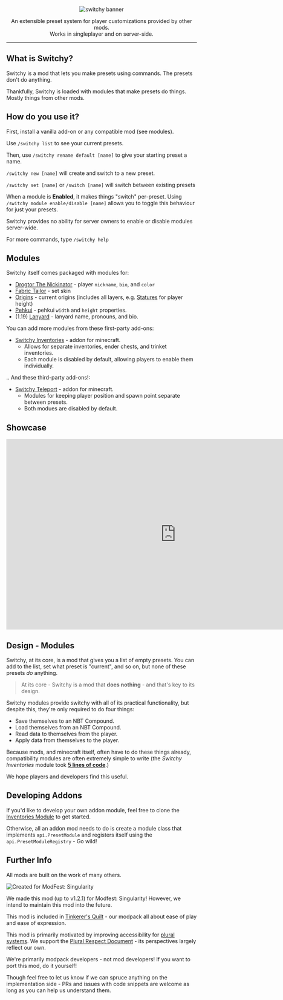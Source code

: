 <p align="center"><img alt="switchy banner" src="https://user-images.githubusercontent.com/55819817/185277937-60b55666-07b9-46d3-881b-0f45ea39fb73.png" /></p>

<p align="center">An extensible preset system for player customizations provided by other mods.<br/>
Works in singleplayer and on server-side.</p>

---

## What is Switchy?

Switchy is a mod that lets you make presets using commands.
The presets don't do anything.

Thankfully, Switchy is loaded with modules that make presets do things. Mostly things from other mods.

## How do you use it?

First, install a vanilla add-on or any compatible mod (see modules).

Use `/switchy list` to see your current presets.

Then, use `/switchy rename default [name]` to give your starting preset a name.

`/switchy new [name]` will create and switch to a new preset.

`/switchy set [name]` or `/switch [name]` will switch between existing presets

When a module is **Enabled**, it makes things "switch" per-preset.
Using `/switchy module enable/disable [name]` allows you to toggle this behaviour for just your presets.

Switchy provides no ability for server owners to enable or disable modules server-wide.

For more commands, type `/switchy help`

## Modules

Switchy itself comes packaged with modules for:
- [Drogtor The Nickinator](https://modrinth.com/mod/drogtor) - player `nickname`, `bio`, and `color`
- [Fabric Tailor](https://modrinth.com/mod/fabrictailor) - set skin
- [Origins](https://modrinth.com/mod/origins/versions) - current origins (includes all layers, e.g. [Statures](https://modrinth.com/mod/tinkerers-statures) for player height)
- [Pehkui](https://modrinth.com/mod/pehkui) - pehkui `width` and `height` properties.
- (1.19) [Lanyard](https://modrinth.com/mod/lanyard) - lanyard name, pronouns, and bio.

You can add more modules from these first-party add-ons:
- [Switchy Inventories](https://modrinth.com/mod/switchy-inventories) - addon for minecraft.
  - Allows for separate inventories, ender chests, and trinket inventories.
  - Each module is disabled by default, allowing players to enable them individually.

.. And these third-party add-ons!:
- [Switchy Teleport](https://modrinth.com/mod/switchy-teleport) - addon for minecraft.
  - Modules for keeping player position and spawn point separate between presets. 
  - Both modues are disabled by default. 
 

## Showcase

<iframe width="896" height="504" src="https://www.youtube.com/embed/gkOGZUJOtR4" title="YouTube video player" frameborder="0" allow="accelerometer; autoplay; clipboard-write; encrypted-media; gyroscope; picture-in-picture" allowfullscreen></iframe>

## Design - Modules

Switchy, at its core, is a mod that gives you a list of empty presets. You can add to the list, set what preset is "current", and so on, but none of these presets *do* anything.

> At its core - Switchy is a mod that **does nothing** - and that's key to its design.

Switchy modules provide switchy with all of its practical functionality, but despite this, they're only required to do four things:
 - Save themselves to an NBT Compound.
 - Load themselves from an NBT Compound.
 - Read data to themselves from the player.
 - Apply data from themselves to the player.

Because mods, and minecraft itself, often have to do these things already, compatibility modules are often extremely simple to write (the *Switchy Inventories* module took **[5 lines of code](https://github.com/sisby-folk/switchy-inventories/blob/1.18/src/main/java/folk/sisby/switchy_inventories/compat/InventoryCompat.java)**.)

We hope players and developers find this useful.

## Developing Addons

If you'd like to develop your own addon module, feel free to clone the [Inventories Module](https://github.com/sisby-folk/switchy-inventories) to get started.

Otherwise, all an addon mod needs to do is create a module class that implements `api.PresetModule` and registers itself using the `api.PresetModuleRegistry` - Go wild!

## Further Info

All mods are built on the work of many others.

![Created for ModFest: Singularity](https://blob.jortage.com/blobs/5/d4d/5d4d14d96db2e2024d87cf5606cb7ce6421633a002e328947f85d210ba250ecb9f86de8df210dd031be2d4eafb0980494e7a1e8e99590a550abaa42d82768b9f)

We made this mod (up to v1.2.1) for Modfest: Singularity! However, we intend to maintain this mod into the future.

This mod is included in [Tinkerer's Quilt](https://modrinth.com/modpack/tinkerers-quilt) - our modpack all about ease of play and ease of expression.

This mod is primarily motivated by improving accessibility for [plural systems](https://morethanone.info).
We support the [Plural Respect Document](https://bit.ly/pluralrespect) - its perspectives largely reflect our own.

We're primarily modpack developers - not mod developers! If you want to port this mod, do it yourself!

Though feel free to let us know if we can spruce anything on the implementation side - PRs and issues with code snippets are welcome as long as you can help us understand them.
